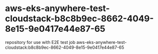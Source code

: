 # aws-eks-anywhere-test-cloudstack-b8c8b9ec-8662-4049-8e15-9e0417e44e87-65
repository for use with E2E test job aws-eks-anywhere-test-cloudstack:b8c8b9ec-8662-4049-8e15-9e0417e44e87-65
